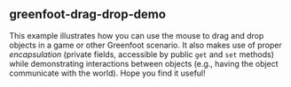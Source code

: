 ## greenfoot-drag-drop-demo

This example illustrates how you can use the mouse to drag and drop objects in a game or other Greenfoot scenario. It also makes use of proper _encapsulation_ (private fields, accessible by public `get` and `set` methods) while demonstrating interactions between objects (e.g., having the object communicate with the world). Hope you find it useful!

